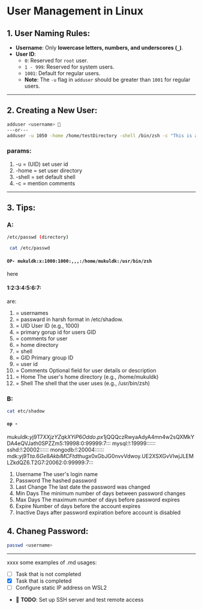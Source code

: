 # User Management in Linux

## 1. User Naming Rules:

- **Username**: Only **lowercase letters, numbers, and underscores (`_`)**.
- **User ID**:
  - `0`: Reserved for `root` user.
  - `1 - 999`: Reserved for system users.
  - `1001`: Default for regular users.
  - **Note**: The `-u` flag in `adduser` should be greater than `1001` for regular users.

---

## 2. Creating a New User:

```bash
adduser <username> 󰿄
---or---
adduser -u 1050 -home /home/testDirectory -shell /bin/zsh -c "This is a test user." <username> 󰿄
```

### params:

1. -u = (UID) set user id
2. -home = set user directory
3. -shell = set default shell
4. -c = mention comments

---

## 3. Tips:

### A:

```bash
/etc/passwd (directory)
```

<!-- TAG: the above location stores everyting (retyping the location will open preview window.) -->

<!-- Y: zsh: -->

```bash
 cat /etc/passwd
```

#### `OP- mukuldk:x:1000:1000:,,,:/home/mukuldk:/usr/bin/zsh  `

here

#### 1:2:3:4:5:6:7:

are:

1. = usernames
2. = passward in harsh format in /etc/shadow.
3. = UID User ID (e.g., 1000)
4. = primary gorup id for users GID
5. = comments for user
6. = home directory
7. = shell
8. = GID Primary group ID
9. = user id
10. = Comments Optional field for user details or description
11. = Home The user's home directory (e.g., /home/mukuldk)
12. = Shell The shell that the user uses (e.g., /usr/bin/zsh)

### B:

```bash
cat etc/shadow
```

#### `op - `

mukuldk:$y$j9T$7XXjzYZqkXYiP6Oddo.px1$jQQQczRwyaAdyA4mn4w2sQXMkYDA4eQVJath0SPZZm5:19998:0:99999:7:::
mysql:!:19999::::::
sshd:!:20002::::::
mongodb:!:20004::::::
mdk:$y$j9T$ta.6Ge8AkbiMCFtdthugx0$xGbJG0nvvVdwoy.UE2XSXGvVIwjJLEMLZkdQZ6.T2G7:20062:0:99999:7:::

1. Username The user's login name
2. Password The hashed password
3. Last Change The last date the password was changed
4. Min Days The minimum number of days between password changes
5. Max Days The maximum number of days before password expires
6. Expire Number of days before the account expires
7. Inactive Days after password expiration before account is disabled

## 4. Chaneg Password:

<!-- Y: zsh: -->

```bash
passwd <username>
```

---

xxxx some examples of .md usages:

- [ ] Task that is not completed
- [x] Task that is completed
- [ ] Configure static IP address on WSL2
- 🚧 **TODO**: Set up SSH server and test remote access

